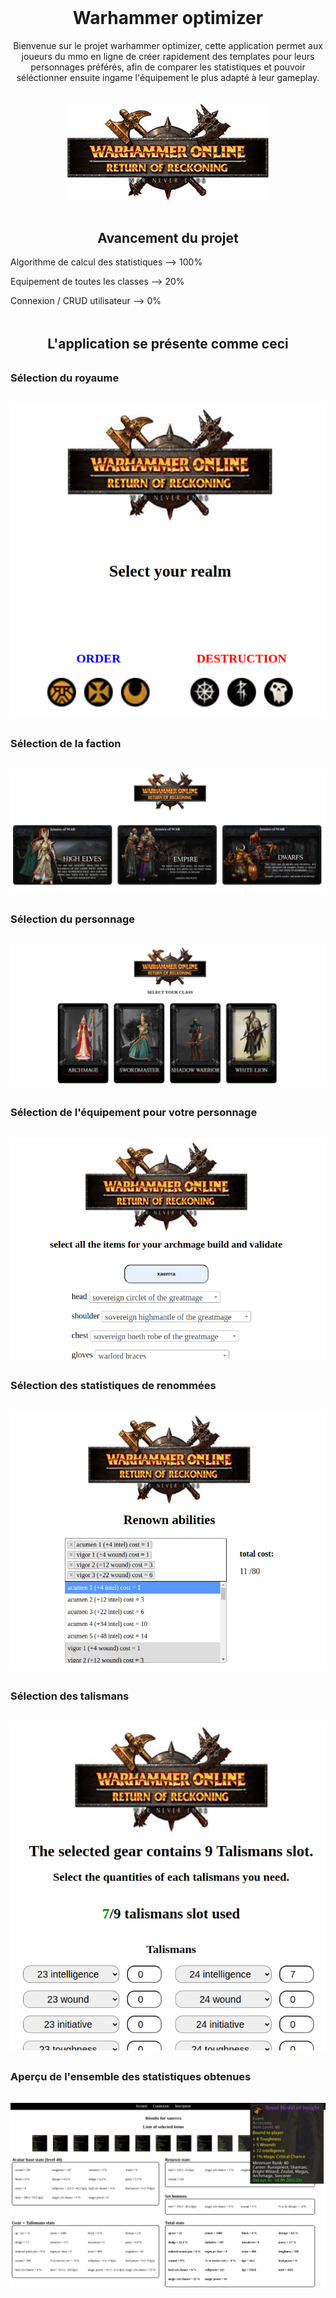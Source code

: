 <h1 align="center" style="margin-top:3rem;"> Warhammer optimizer </h1>

<p style="text-align:center;">Bienvenue sur le projet warhammer optimizer, cette application permet aux joueurs du mmo en ligne de créer rapidement des templates pour leurs personnages préférés, afin de comparer les statistiques et pouvoir séléctionner ensuite ingame l'équipement le plus adapté à leur gameplay.</p>

<div style="display:flex; justify-content:center; margin-top: 2rem;"> 
    <img style ="align:center;" src="Warhammer-optimiser/public/asset/images/logo.jpeg" alt=""> 
</div>

<h2 align="center" style="margin-top:3rem;"> Avancement du projet </h2>
<p>Algorithme de calcul des statistiques --> 100% </p>
<p>Equipement de toutes les classes --> 20% </p>
<p>Connexion / CRUD utilisateur --> 0% </p>


<h2 align="center" style="margin-top:3rem;">L'application se présente comme ceci </h2>

<h3 style="margin-top:2rem;"> Sélection du royaume </h3>
<div style="display:flex; justify-content:center; margin-top: 2rem;"> 
    <img src="Warhammer-optimiser/docs preview/realm.png" alt=""> 
</div>

<h3 style="margin-top:2rem;"> Sélection de la faction</h3>
<div style="display:flex; justify-content:center; margin-top: 2rem;"> 
    <img src="Warhammer-optimiser/docs preview/race.png" alt="">
</div>

<h3 style="margin-top:2rem;"> Sélection du personnage</h3>
<div style="display:flex; justify-content:center; margin-top: 2rem;"> 
    <img src="Warhammer-optimiser/docs preview/class.png" alt=""> 
</div>

<h3 style="margin-top:2rem;"> Sélection de l'équipement pour votre personnage</h3>
<div style="display:flex; justify-content:center; margin-top: 2rem;"> 
    <img src="Warhammer-optimiser/docs preview/gear.png" alt=""> 
</div>

<h3 style="margin-top:2rem;"> Sélection des statistiques de renommées</h3>
<div style="display:flex; justify-content:center; margin-top: 2rem;"> 
    <img src="Warhammer-optimiser/docs preview/renown.png" alt=""> 
</div>

<h3 style="margin-top:2rem;"> Sélection des talismans</h3>
<div style="display:flex; justify-content:center; margin-top: 2rem;"> 
    <img src="Warhammer-optimiser/docs preview/talismans.png" alt=""> 
</div>

<h3 style="margin-top:2rem;"> Aperçu de l'ensemble des statistiques obtenues</h3>
<div style="display:flex; justify-content:center; margin-top: 2rem;"> 
    <img src="Warhammer-optimiser/docs preview/results.png" alt=""> 
</div>




